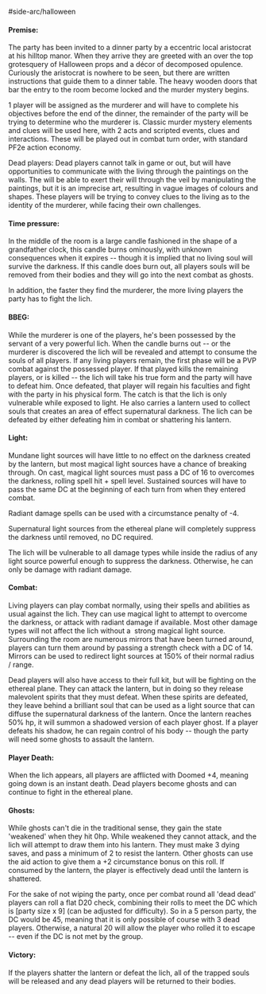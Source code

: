 #side-arc/halloween 

#### Premise:

The party has been invited to a dinner party by a eccentric local aristocrat at his hilltop manor. When they arrive they are greeted with an over the top grotesquery of Halloween props and a décor of decomposed opulence. Curiously the aristocrat is nowhere to be seen, but there are written instructions that guide them to a dinner table. The heavy wooden doors that bar the entry to the room become locked and the murder mystery begins.

1 player will be assigned as the murderer and will have to complete his objectives before the end of the dinner, the remainder of the party will be trying to determine who the murderer is. Classic murder mystery elements and clues will be used here, with 2 acts and scripted events, clues and interactions. These will be played out in combat turn order, with standard PF2e action economy.

Dead players: Dead players cannot talk in game or out, but will have opportunities to communicate with the living through the paintings on the walls. The will be able to exert their will through the veil by manipulating the paintings, but it is an imprecise art, resulting in vague images of colours and shapes. These players will be trying to convey clues to the living as to the identity of the murderer, while facing their own challenges.

#### Time pressure:

In the middle of the room is a large candle fashioned in the shape of a grandfather clock, this candle burns ominously, with unknown consequences when it expires -- though it is implied that no living soul will survive the darkness. If this candle does burn out, all players souls will be removed from their bodies and they will go into the next combat as ghosts.

In addition, the faster they find the murderer, the more living players the party has to fight the lich.

#### BBEG:

While the murderer is one of the players, he's been possessed by the servant of a very powerful lich. When the candle burns out -- or the murderer is discovered the lich will be revealed and attempt to consume the souls of all players. If any living players remain, the first phase will be a PVP combat against the possessed player. If that played kills the remaining players, or is killed -- the lich will take his true form and the party will have to defeat him. Once defeated, that player will regain his faculties and fight with the party in his physical form. The catch is that the lich is only vulnerable while exposed to light. He also carries a lantern used to collect souls that creates an area of effect supernatural darkness. The lich can be defeated by either defeating him in combat or shattering his lantern.

#### Light:

Mundane light sources will have little to no effect on the darkness created by the lantern, but most magical light sources have a chance of breaking through. On cast, magical light sources must pass a DC of 16 to overcomes the darkness, rolling spell hit + spell level. Sustained sources will have to pass the same DC at the beginning of each turn from when they entered combat.

Radiant damage spells can be used with a circumstance penalty of -4.

Supernatural light sources from the ethereal plane will completely suppress the darkness until removed, no DC required.

The lich will be vulnerable to all damage types while inside the radius of any light source powerful enough to suppress the darkness. Otherwise, he can only be damage with radiant damage.

#### Combat:

Living players can play combat normally, using their spells and abilities as usual against the lich. They can use magical light to attempt to overcome the darkness, or attack with radiant damage if available. Most other damage types will not affect the lich without a  strong magical light source. Surrounding the room are numerous mirrors that have been turned around, players can turn them around by passing a strength check with a DC of 14. Mirrors can be used to redirect light sources at 150% of their normal radius / range.

Dead players will also have access to their full kit, but will be fighting on the ethereal plane. They can attack the lantern, but in doing so they release malevolent spirits that they must defeat. When these spirits are defeated, they leave behind a brilliant soul that can be used as a light source that can diffuse the supernatural darkness of the lantern. Once the lantern reaches 50% hp, it will summon a shadowed version of each player ghost. If a player defeats his shadow, he can regain control of his body -- though the party will need some ghosts to assault the lantern.

#### Player Death:

When the lich appears, all players are afflicted with Doomed +4, meaning going down is an instant death. Dead players become ghosts and can continue to fight in the ethereal plane.

#### Ghosts:

While ghosts can't die in the traditional sense, they gain the state 'weakened' when they hit 0hp. While weakened they cannot attack, and the lich will attempt to draw them into his lantern. They must make 3 dying saves, and pass a minimum of 2 to resist the lantern. Other ghosts can use the aid action to give them a +2 circumstance bonus on this roll. If consumed by the lantern, the player is effectively dead until the lantern is shattered.

For the sake of not wiping the party, once per combat round all 'dead dead' players can roll a flat D20 check, combining their rolls to meet the DC which is [party size x 9] (can be adjusted for difficulty). So in a 5 person party, the DC would be 45, meaning that it is only possible of course with 3 dead players. Otherwise, a natural 20 will allow the player who rolled it to escape -- even if the DC is not met by the group.

#### Victory:

If the players shatter the lantern or defeat the lich, all of the trapped souls will be released and any dead players will be returned to their bodies.
